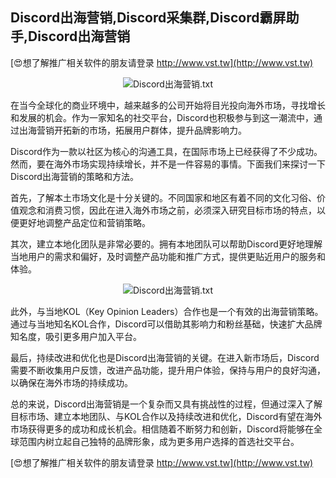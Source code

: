 ## **Discord出海营销,Discord采集群,Discord霸屏助手,Discord出海营销**

[😍想了解推广相关软件的朋友请登录 http://www.vst.tw](http://www.vst.tw)

 <center><img src="https://vst.tw/MP4/tuiguang/png/2.png" alt="Discord出海营销.txt"></center>

在当今全球化的商业环境中，越来越多的公司开始将目光投向海外市场，寻找增长和发展的机会。作为一家知名的社交平台，Discord也积极参与到这一潮流中，通过出海营销开拓新的市场，拓展用户群体，提升品牌影响力。

Discord作为一款以社区为核心的沟通工具，在国际市场上已经获得了不少成功。然而，要在海外市场实现持续增长，并不是一件容易的事情。下面我们来探讨一下Discord出海营销的策略和方法。

首先，了解本土市场文化是十分关键的。不同国家和地区有着不同的文化习俗、价值观念和消费习惯，因此在进入海外市场之前，必须深入研究目标市场的特点，以便更好地调整产品定位和营销策略。

其次，建立本地化团队是非常必要的。拥有本地团队可以帮助Discord更好地理解当地用户的需求和偏好，及时调整产品功能和推广方式，提供更贴近用户的服务和体验。

 <center><img src="https://vst.tw/MP4/tuiguang/png/4.png" alt="Discord出海营销.txt"></center>

此外，与当地KOL（Key Opinion Leaders）合作也是一个有效的出海营销策略。通过与当地知名KOL合作，Discord可以借助其影响力和粉丝基础，快速扩大品牌知名度，吸引更多用户加入平台。

最后，持续改进和优化也是Discord出海营销的关键。在进入新市场后，Discord需要不断收集用户反馈，改进产品功能，提升用户体验，保持与用户的良好沟通，以确保在海外市场的持续成功。

总的来说，Discord出海营销是一个复杂而又具有挑战性的过程，但通过深入了解目标市场、建立本地团队、与KOL合作以及持续改进和优化，Discord有望在海外市场获得更多的成功和成长机会。相信随着不断努力和创新，Discord将能够在全球范围内树立起自己独特的品牌形象，成为更多用户选择的首选社交平台。

[😍想了解推广相关软件的朋友请登录 http://www.vst.tw](http://www.vst.tw)



